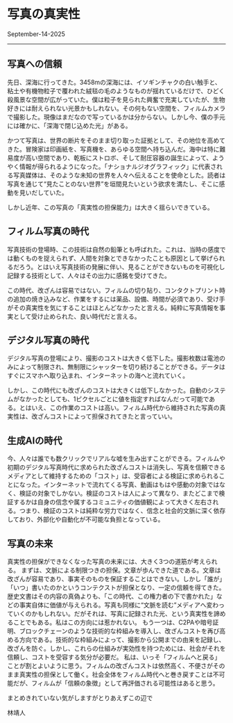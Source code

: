 # 写真の真実性
September-14-2025

---

## 写真への信頼

先日、深海に行ってきた。3458mの深海には、イソギンチャクの白い触手と、粘土や有機物粒子で覆われた絨毯の毛のようなものが揺れているだけで、ひどく殺風景な空間が広がっていた。僕は粒子を見られた興奮で充実していたが、生物好きには耐えられない光景かもしれない。その何もない空間を、フィルムカメラで撮影した。現像はまだなので写っているかは分からない。しかし今、僕の手元には確かに、「深海で閉じ込めた光」がある。

かつて写真は、世界の断片をそのまま切り取った証拠として、その地位を高めてきた。冒険家は印画紙を、写真機を、あらゆる空間へ持ち込んだ。海中は特に難易度が高い空間であり、乾板にストロボ、そして耐圧容器の誕生によって、ようやく情報が得られるようになった。「ナショナルジオグラフィック」に代表される写真媒体は、そのような未知の世界を人々へ伝えることを使命とした。読者は写真を通じて“見たことのない世界”を垣間見たいという欲求を満たし、そこに感動を見いだしていた。

しかし近年、この写真の「真実性の担保能力」は大きく揺らいできている。

## フィルム写真の時代

写真技術の登場時、この技術は自然の鉛筆とも呼ばれた。これは、当時の感度では動くものを捉えられず、人間を対象とできなかったことも原因として挙げられるだろう。とはいえ写真技術の発展に伴い、見ることができないものを可視化し記録する技術として、人々はその出力に感銘を受けてきた。

この時代、改ざんは容易ではない。フィルムの切り貼り、コンタクトプリント時の追加の焼き込みなど、作業をするには薬品、設備、時間が必須であり、受け手がその真実性を気にすることはほとんどなかったと言える。純粋に写真情報を事実として受け止められた、良い時代だと言える。

## デジタル写真の時代

デジタル写真の登場により、撮影のコストは大きく低下した。撮影枚数は電池のみによって制限され、無制限にシャッターを切り続けることができる。データはすぐにスマホへ取り込まれ、インターネットの海へと流れていく。

しかし、この時代にも改ざんのコストは大きくは低下しなかった。自動のシステムがなかったとしても、1ピクセルごとに値を指定すればなんだって可能である。とはいえ、この作業のコストは高い。フィルム時代から維持された写真の真実性は、改ざんコストによって担保されてきたと言っていい。

## 生成AIの時代

今、人々は誰でも数クリックでリアルな嘘を生み出すことができる。フィルムや初期のデジタル写真時代に求められた改ざんコストは消失し、写真を信頼できるメディアとして維持するための「コスト」は、受容者による検証に求められることになった。インターネットで流れてくる写真、動画はもはや感動の対象ではなく、検証の対象でしかない。検証のコストは人によって異なり、またどこまで検証するかは自身の信念や属するコミュニティの価値観によって大きく左右される。つまり、検証のコストは純粋な労力ではなく、信念と社会的文脈に深く依存しており、外部化や自動化が不可能な負担となっている。

## 写真の未来

真実性の担保ができなくなった写真の未来には、大きく3つの道筋が考えられる。
まずは、文脈による制限つきの担保。文章が歩んできた道である。文章は改ざんが容易であり、事実そのものを保証することはできない。しかし「誰が」「いつ」書いたのかというコンテクストが担保となり、一定の信頼を得てきた。歴史文書はその内容の真偽よりも、「この時代、この権力者の下で書かれた」などの事実自体に価値が与えられる。写真も同様に“文脈を読む”メディアへ変わっていくのかもしれない。だがそれは、写真に記録された光、という真実性を諦めることでもある。私はこの方向には惹かれない。
もう一つは、C2PAや暗号証明、ブロックチェーンのような技術的な枠組みを導入し、改ざんコストを再び高める方向である。技術的な枠組みによって、撮影から公開までの由来を記録し、改ざんを防ぐ。しかし、これらの仕組みが実効性を持つためには、社会がそれを信頼し、コストを受容する気分が必要だ。
私は、いっそ「フィルムへと戻る」ことが割とよいように思う。フィルムの改ざんコストは依然高く、不便さがそのまま真実性の担保として働く。社会全体をフィルム時代へと巻き戻すことは不可能だが、フィルムが「信頼の象徴」として再評価される可能性はあると思う。


まとめきれていない気がしますがとりあえずこの辺で

林靖人
